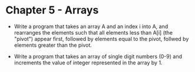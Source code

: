 # Chapter 5 - Arrays

- Write a program that takes an array A and an index i into A, and rearranges the elements such that all elements less than A[i] (the "pivot") appear first, followed by elements equal to the pivot, follwed by elements greater than the pivot.

- Write a program that takes an array of single digit numbers (0-9) and increments the value of integer represented in the array by 1.
